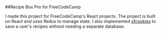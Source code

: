 ##Recipe Box Pro for FreeCodeCamp

  I made this project for FreeCodeCamp's React projects. The project is built on React and uses Redux to manage state. I also implemented [sfcookies](https://www.npmjs.com/package/sfcookies) to save a user's recipes without needing a separate database. 
